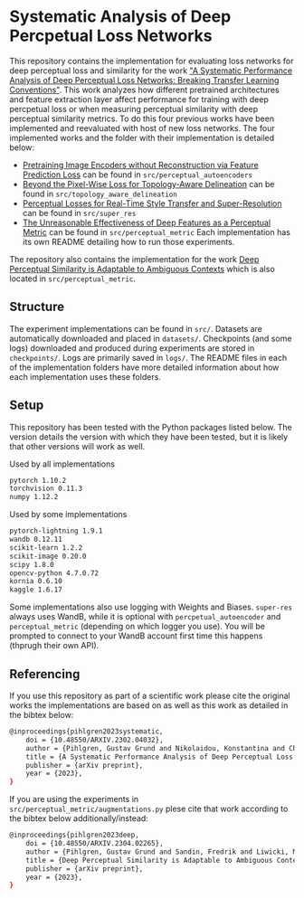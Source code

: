 # Systematic Analysis of Deep Percpetual Loss Networks

This repository contains the implementation for evaluating loss networks for deep perceptual loss and similarity for the work ["A Systematic Performance Analysis of Deep Perceptual Loss Networks: Breaking Transfer Learning Conventions"](https://arxiv.org/abs/2302.04032).
This work analyzes how different pretrained architectures and feature extraction layer affect performance for training with deep percpetual loss or when measuring perceptual similarity with deep perceptual similarity metrics.
To do this four previous works have been implemented and reevaluated with host of new loss networks.
The four implemented works and the folder with their implementation is detailed below:
- [Pretraining Image Encoders without Reconstruction via Feature Prediction Loss](https://ieeexplore.ieee.org/abstract/document/9412239) can be found in ```src/perceptual_autoencoders```
-  [Beyond the Pixel-Wise Loss for Topology-Aware Delineation](https://openaccess.thecvf.com/content_cvpr_2018/html/Mosinska_Beyond_the_Pixel-Wise_CVPR_2018_paper.html) can be found in ```src/topology_aware_delineation```
- [Perceptual Losses for Real-Time Style Transfer and Super-Resolution](https://link.springer.com/chapter/10.1007/978-3-319-46475-6_43) can be found in ```src/super_res```
- [The Unreasonable Effectiveness of Deep Features as a Perceptual Metric](https://richzhang.github.io/PerceptualSimilarity) can be found in ```src/perceptual_metric```
Each implementation has its own README detailing how to run those experiments.

The repository also contains the implementation for the work [Deep Perceptual Similarity is Adaptable to Ambiguous Contexts](https://arxiv.org/abs/2304.02265) which is also located in ```src/perceptual_metric```.

## Structure
The experiment implementations can be found in ```src/```.
Datasets are automatically downloaded and placed in ```datasets/```.
Checkpoints (and some logs) downloaded and produced during experiments are stored in ```checkpoints/```.
Logs are primarily saved in ```logs/```.
The README files in each of the implementation folders have more detailed information about how each implementation uses these folders.

## Setup

This repository has been tested with the Python packages listed below.
The version details the version with which they have been tested, but it is likely that other versions will work as well.

Used by all implementations
```bash
pytorch 1.10.2
torchvision 0.11.3
numpy 1.12.2
```

Used by some implementations
```bash
pytorch-lightning 1.9.1
wandb 0.12.11
scikit-learn 1.2.2
scikit-image 0.20.0
scipy 1.8.0
opencv-python 4.7.0.72
kornia 0.6.10
kaggle 1.6.17
```

Some implementations also use logging with Weights and Biases.
```super-res``` always uses WandB, while it is optional with ```percpetual_autoencoder``` and ```perceptual_metric``` (depending on which logger you use).
You will be prompted to connect to your WandB account first time this happens (thprugh their own API).

## Referencing

If you use this repository as part of a scientific work please cite the original works the implementations are based on as well as this work as detailed in the bibtex below:
```bash
@inproceedings{pihlgren2023systematic,
    doi = {10.48550/ARXIV.2302.04032},
    author = {Pihlgren, Gustav Grund and Nikolaidou, Konstantina and Chhipa, Prakash Chandra and Abid, Nosheen and Saini, Rajkumar and Sandin, Fredrik and Liwicki, Marcus},
    title = {A Systematic Performance Analysis of Deep Perceptual Loss Networks: Breaking Transfer Learning Conventions},
    publisher = {arXiv preprint},
    year = {2023},
}
```


If you are using the experiments in ```src/perceptual_metric/augmentations.py``` plese cite that work according to the bibtex below additionally/instead:
```bash
@inproceedings{pihlgren2023deep,
    doi = {10.48550/ARXIV.2304.02265},
    author = {Pihlgren, Gustav Grund and Sandin, Fredrik and Liwicki, Marcus},
    title = {Deep Perceptual Similarity is Adaptable to Ambiguous Contexts},
    publisher = {arXiv preprint},
    year = {2023},
}
```
